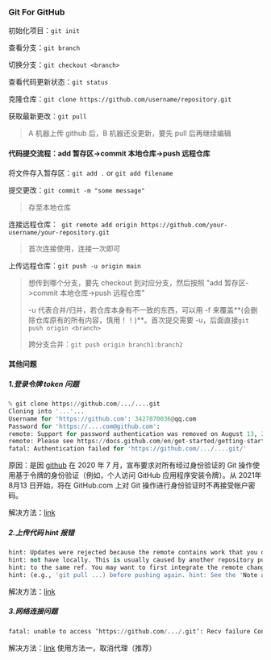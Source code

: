 ### Git For GitHub

初始化项目：`git init`

查看分支：`git branch`

切换分支：`git checkout <branch>`

查看代码更新状态：`git status`

克隆仓库：`git clone https://github.com/username/repository.git`

获取最新更改：`git pull`

> A 机器上传 github 后，B 机器还没更新，要先 pull 后再继续编辑



#### 代码提交流程：add 暂存区->commit 本地仓库->push 远程仓库

将文件存入暂存区：`git add .` or `git add filename`

提交更改：`git commit -m "some message"`

>存至本地仓库

连接远程仓库：` git remote add origin https://github.com/your-username/your-repository.git`

> 首次连接使用，连接一次即可

上传远程仓库：`git push -u origin main`

> 想传到哪个分支，要先 checkout 到对应分支，然后按照 "add 暂存区->commit 本地仓库->push 远程仓库"
>
> -u 代表合并/归并，若仓库本身有不一致的东西，可以用 -f 来覆盖**(会删除仓库原有的所有内容，慎用！！)**。首次提交需要 -u，后面直接`git push origin <branch>`
>
> 跨分支合并：`git push origin branch1:branch2`



#### 其他问题

##### 1.登录令牌 token 问题

```python
% git clone https://github.com/.../....git
Cloning into '...'...
Username for 'https://github.com': 3427870036@qq.com
Password for 'https://....com@github.com': 
remote: Support for password authentication was removed on August 13, 2021.
remote: Please see https://docs.github.com/en/get-started/getting-started-with-git/about-remote-repositories#cloning-with-https-urls for information on currently recommended modes of authentication.
fatal: Authentication failed for 'https://github.com/.../....git/'
```

原因：是因 [github](https://so.csdn.net/so/search?q=github&spm=1001.2101.3001.7020) 在 2020 年 7 月，宣布要求对所有经过身份验证的 Git 操作使用基于令牌的身份验证（例如，个人访问 GitHub 应用程序安装令牌）。从 2021年8月13 日开始，将在 GitHub.com 上对 Git 操作进行身份验证时不再接受帐户密码。

解决方法：[link](https://blog.csdn.net/qq_37255976/article/details/134558484)

##### 2.上传代码 hint 报错

```python
hint: Updates were rejected because the remote contains work that you do 
hint: not have locally. This is usually caused by another repository pushing 
hint: to the same ref. You may want to first integrate the remote changes 
hint: (e.g., 'git pull ...) before pushing again. hint: See the 'Note about fast-forwards' in 'git push --help' for details.
```

解决方法：[link](https://blog.csdn.net/qq_43265673/article/details/107392047)

##### 3.网络连接问题

```python
fatal: unable to access ‘https://github.com/.../.git‘: Recv failure Connection was rese
```

解决方法：[link](https://blog.csdn.net/qq_43546721/article/details/139506583) 使用方法一，取消代理（推荐）